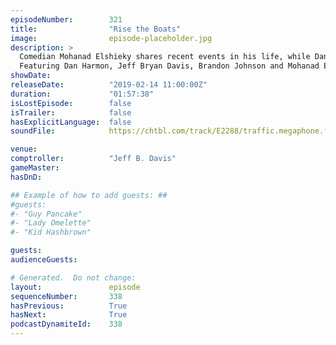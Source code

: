 ```yaml
---
episodeNumber:        321
title:                "Rise the Boats"
image:                episode-placeholder.jpg
description: >
  Comedian Mohanad Elshieky shares recent events in his life, while Dan shares relatable tales of house shopping. Brandon Johnson is back, filling in for Spencer.
  Featuring Dan Harmon, Jeff Bryan Davis, Brandon Johnson and Mohanad Elshieky.
showDate:             
releaseDate:          "2019-02-14 11:00:00Z"
duration:             "01:57:38"
isLostEpisode:        false
isTrailer:            false
hasExplicitLanguage:  false
soundFile:            https://chtbl.com/track/E2288/traffic.megaphone.fm/STA5039539011.mp3?updated=1596564385

venue:                
comptroller:          "Jeff B. Davis"
gameMaster:           
hasDnD:               

## Example of how to add guests: ##
#guests:
#- "Guy Pancake"
#- "Lady Omelette"
#- "Kid Hashbrown"

guests:
audienceGuests:

# Generated.  Do not change:
layout:               episode
sequenceNumber:       338
hasPrevious:          True
hasNext:              True
podcastDynamiteId:    338
---
```


<!-- The episode description will be rendered here -->
<!-- Add your content below here -->

